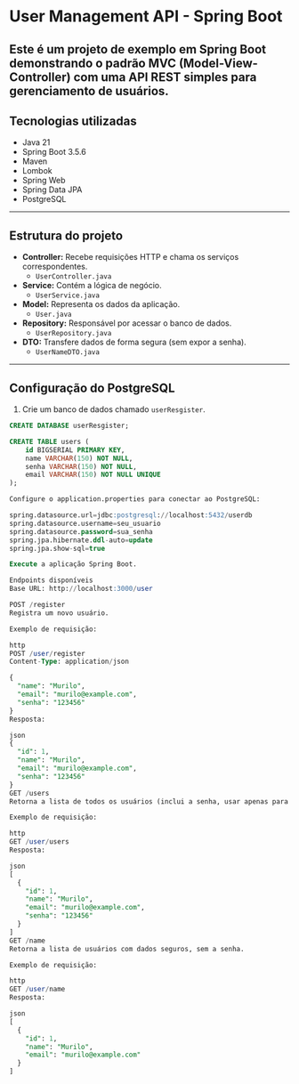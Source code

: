# User Management API - Spring Boot

Este é um projeto de exemplo em Spring Boot demonstrando o padrão MVC (Model-View-Controller) com uma API REST simples para gerenciamento de usuários.
---
## Tecnologias utilizadas
- Java 21
- Spring Boot 3.5.6
- Maven
- Lombok
- Spring Web
- Spring Data JPA
- PostgreSQL
---
## Estrutura do projeto
- **Controller:** Recebe requisições HTTP e chama os serviços correspondentes.  
  - `UserController.java`
- **Service:** Contém a lógica de negócio.  
  - `UserService.java`
- **Model:** Representa os dados da aplicação.  
  - `User.java`
- **Repository:** Responsável por acessar o banco de dados.  
  - `UserRepository.java`
- **DTO:** Transfere dados de forma segura (sem expor a senha).  
  - `UserNameDTO.java`
---
## Configuração do PostgreSQL
1. Crie um banco de dados chamado `userResgister`.  
```sql
CREATE DATABASE userResgister;

CREATE TABLE users (
    id BIGSERIAL PRIMARY KEY,
    name VARCHAR(150) NOT NULL,
    senha VARCHAR(150) NOT NULL,
    email VARCHAR(150) NOT NULL UNIQUE
);

Configure o application.properties para conectar ao PostgreSQL:

spring.datasource.url=jdbc:postgresql://localhost:5432/userdb
spring.datasource.username=seu_usuario
spring.datasource.password=sua_senha
spring.jpa.hibernate.ddl-auto=update
spring.jpa.show-sql=true

Execute a aplicação Spring Boot.

Endpoints disponíveis
Base URL: http://localhost:3000/user

POST /register
Registra um novo usuário.

Exemplo de requisição:

http
POST /user/register
Content-Type: application/json

{
  "name": "Murilo",
  "email": "murilo@example.com",
  "senha": "123456"
}
Resposta:

json
{
  "id": 1,
  "name": "Murilo",
  "email": "murilo@example.com",
  "senha": "123456"
}
GET /users
Retorna a lista de todos os usuários (inclui a senha, usar apenas para testes).

Exemplo de requisição:

http
GET /user/users
Resposta:

json
[
  {
    "id": 1,
    "name": "Murilo",
    "email": "murilo@example.com",
    "senha": "123456"
  }
]
GET /name
Retorna a lista de usuários com dados seguros, sem a senha.

Exemplo de requisição:

http
GET /user/name
Resposta:

json
[
  {
    "id": 1,
    "name": "Murilo",
    "email": "murilo@example.com"
  }
]
